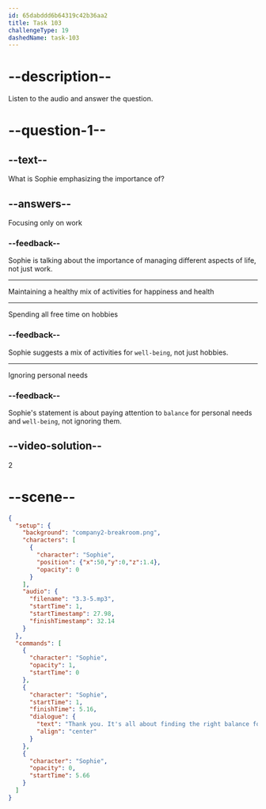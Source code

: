```yaml
---
id: 65dabddd6b64319c42b36aa2
title: Task 103
challengeType: 19
dashedName: task-103
---
```


<!-- (Audio) Sophie: Thank you. It's all about finding the right balance for you and your well-being. -->

# --description--

Listen to the audio and answer the question.

# --question-1--

## --text--

What is Sophie emphasizing the importance of?

## --answers--

Focusing only on work

### --feedback--

Sophie is talking about the importance of managing different aspects of life, not just work.

---

Maintaining a healthy mix of activities for happiness and health

---

Spending all free time on hobbies

### --feedback--

Sophie suggests a mix of activities for `well-being`, not just hobbies.

---

Ignoring personal needs

### --feedback--

Sophie's statement is about paying attention to `balance` for personal needs and `well-being`, not ignoring them.

## --video-solution--

2

# --scene--

```json
{
  "setup": {
    "background": "company2-breakroom.png",
    "characters": [
      {
        "character": "Sophie",
        "position": {"x":50,"y":0,"z":1.4},
        "opacity": 0
      }
    ],
    "audio": {
      "filename": "3.3-5.mp3",
      "startTime": 1,
      "startTimestamp": 27.98,
      "finishTimestamp": 32.14
    }
  },
  "commands": [
    {
      "character": "Sophie",
      "opacity": 1,
      "startTime": 0
    },
    {
      "character": "Sophie",
      "startTime": 1,
      "finishTime": 5.16,
      "dialogue": {
        "text": "Thank you. It's all about finding the right balance for you and your well-being.",
        "align": "center"
      }
    },
    {
      "character": "Sophie",
      "opacity": 0,
      "startTime": 5.66
    }
  ]
}
```
